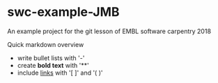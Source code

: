 # swc-example-JMB
An example project for the git lesson of EMBL software carpentry 2018 

Quick markdown overview

- write bullet lists with '-'
- create **bold text** with '**'
- include [links](https://embl.de) with '[ ]' and '( )'
